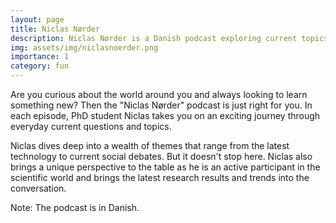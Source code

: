 ```yaml
---
layout: page
title: Niclas Nørder
description: Niclas Nørder is a Danish podcast exploring current topics with a scientific perspective.
img: assets/img/niclasnoerder.png
importance: 1
category: fun
---
```


Are you curious about the world around you and always looking to learn something new? Then the "Niclas Nørder" podcast is just right for you. In each episode, PhD student Niclas takes you on an exciting journey through everyday current questions and topics.

Niclas dives deep into a wealth of themes that range from the latest technology to current social debates. But it doesn't stop here. Niclas also brings a unique perspective to the table as he is an active participant in the scientific world and brings the latest research results and trends into the conversation.

Note: The podcast is in Danish.